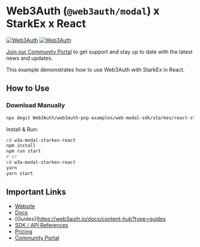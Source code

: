 # Web3Auth (`@web3auth/modal`) x StarkEx x React

[![Web3Auth](https://img.shields.io/badge/Web3Auth-SDK-blue)](https://web3auth.io/docs/sdk/pnp/web/modal)
[![Web3Auth](https://img.shields.io/badge/Web3Auth-Community-cyan)](https://community.web3auth.io)

[Join our Community Portal](https://community.web3auth.io/) to get support and stay up to date with the latest news and updates.

This example demonstrates how to use Web3Auth with StarkEx in React.

## How to Use

### Download Manually

```bash
npx degit Web3Auth/web3auth-pnp-examples/web-modal-sdk/starkex/react-starkex-modal-example w3a-modal-starkex-react
```

Install & Run:

```bash
cd w3a-modal-starkex-react
npm install
npm run start
# or
cd w3a-modal-starkex-react
yarn
yarn start
```

## Important Links

- [Website](https://web3auth.io)
- [Docs](https://web3auth.io/docs)
- [Guides](https://web3auth.io/docs/content-hub?type=guides
- [SDK / API References](https://web3auth.io/docs/sdk)
- [Pricing](https://web3auth.io/pricing.html)
- [Community Portal](https://community.web3auth.io)
